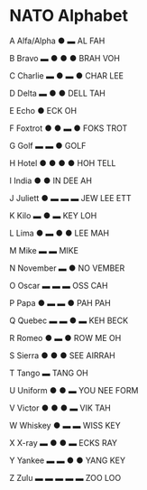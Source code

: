 # NATO Alphabet

A	Alfa/Alpha	● ▬	AL FAH

B	Bravo	▬ ● ● ●	BRAH VOH

C	Charlie	▬ ● ▬ ●	CHAR LEE

D	Delta	▬ ● ●	DELL TAH

E	Echo	●	ECK OH

F	Foxtrot	● ● ▬ ●	FOKS TROT

G	Golf	▬ ▬ ●	GOLF

H	Hotel	● ● ● ●	HOH TELL

I	India	● ●	IN DEE AH

J	Juliett	● ▬ ▬ ▬	JEW LEE ETT

K	Kilo	▬ ● ▬	KEY LOH

L	Lima	● ▬ ● ●	LEE MAH

M	Mike	▬ ▬	MIKE

N	November	▬ ●	NO VEMBER

O	Oscar	▬ ▬ ▬	OSS CAH

P	Papa	● ▬ ▬ ●	PAH PAH

Q	Quebec	▬ ▬ ● ▬	KEH BECK

R	Romeo	● ▬ ●	ROW ME OH

S	Sierra	● ● ●	SEE AIRRAH

T	Tango	▬	TANG OH

U	Uniform	● ● ▬	YOU NEE FORM

V	Victor	● ● ● ▬	VIK TAH

W	Whiskey	● ▬ ▬	WISS KEY

X	X-ray	▬ ● ● ▬	ECKS RAY

Y	Yankee	▬ ▬ ● ●	YANG KEY

Z	Zulu	▬ ▬ ▬ ▬ ▬	ZOO LOO
